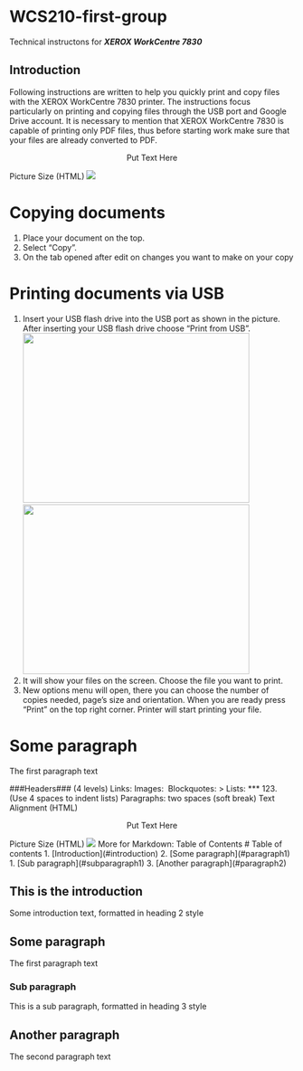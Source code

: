 # WCS210-first-group
Technical instructons for _**XEROX WorkCentre 7830**_

## Introduction <a name="introduction"></a>
Following instructions are written to help you quickly print and copy files with the XEROX WorkCentre 7830 printer. The instructions focus particularly on printing and copying files through the USB port and Google Drive account. It is necessary to mention that XEROX WorkCentre 7830 is capable of printing only PDF files, thus before starting work make sure that your files are already converted to PDF. 

<p align="center">Put Text Here</p>
Picture Size (HTML)
<img src=“http://www.copytech.kz/cms/img.php?w=350&url=/cms/uploads/file_1371470081_275018257.jpg” width=“5” height=“5”>


# **Copying documents**
 <a name="paragraph1"></a>
1. Place your document on the top. 
2. Select “Copy”.
3. On the tab opened after edit on changes you want to make on your copy

# **Printing documents via USB**
1. Insert your USB flash drive into the USB port as shown in the picture. After inserting your USB flash drive choose “Print from USB”.
<img src="https://www.linkpicture.com/q/Insert-USB.jpeg" width="400" height="300" /> <img src="https://www.linkpicture.com/q/Select-Print.jpeg" width="400" height="300" />
2. It will show your files on the screen. Choose the file you want to print. 
3. New options menu will open, there you can choose the number of copies needed, page’s size and orientation. When you are ready press “Print” on the top right corner. Printer will start printing your file. 

# Some paragraph <a name="paragraph1"></a>
The first paragraph text

###Headers### (4 levels)
Links: []()
Images: ![]()
Blockquotes: >
Lists: *** 123.   (Use 4 spaces to indent lists)
Paragraphs: two spaces (soft break)
Text Alignment (HTML)
<p align="center">Put Text Here</p>
Picture Size (HTML)
<img src=“URL” width=“0” height=“0”>
More for Markdown:
Table of Contents
# Table of contents
1. [Introduction](#introduction)
2. [Some paragraph](#paragraph1)
    1. [Sub paragraph](#subparagraph1)
3. [Another paragraph](#paragraph2)

## This is the introduction <a name="introduction"></a>
Some introduction text, formatted in heading 2 style

## Some paragraph <a name="paragraph1"></a>
The first paragraph text

### Sub paragraph <a name="subparagraph1"></a>
This is a sub paragraph, formatted in heading 3 style

## Another paragraph <a name="paragraph2"></a>
The second paragraph text
